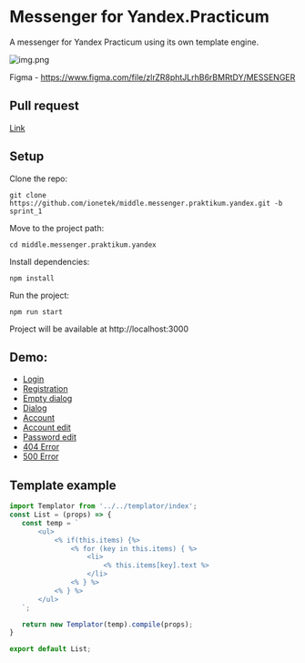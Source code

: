 Messenger for Yandex.Practicum
==============================

A messenger for Yandex Practicum using its own template engine.

![img.png](https://oviland.ru/storage/messenger.png)

Figma - https://www.figma.com/file/zlrZR8phtJLrhB6rBMRtDY/MESSENGER

Pull request
-----
[Link](https://github.com/ionetek/middle.messenger.praktikum.yandex/pull/1)

Setup
-----
Clone the repo:

    git clone https://github.com/ionetek/middle.messenger.praktikum.yandex.git -b sprint_1

Move to the project path:

    cd middle.messenger.praktikum.yandex

Install dependencies:

    npm install

Run the project:

    npm run start

Project will be available at http://localhost:3000

Demo:
-----
* [Login](https://statuesque-kringle-291216.netlify.app/)
* [Registration](https://statuesque-kringle-291216.netlify.app/registration.html)
* [Empty dialog](https://statuesque-kringle-291216.netlify.app/index.html)
* [Dialog](https://statuesque-kringle-291216.netlify.app/messages.html)
* [Account](https://statuesque-kringle-291216.netlify.app/account.html)
* [Account edit](https://statuesque-kringle-291216.netlify.app/account-edit.html)
* [Password edit](https://statuesque-kringle-291216.netlify.app/password-edit.html)
* [404 Error](https://statuesque-kringle-291216.netlify.app/404.html)
* [500 Error](https://statuesque-kringle-291216.netlify.app/500.html)


Template example
----------------
 ```jsx
import Templator from '../../templator/index';
const List = (props) => {
    const temp = `
        <ul>
            <% if(this.items) {%>
                <% for (key in this.items) { %>
                    <li>
                        <% this.items[key].text %>
                    </li>
                <% } %>
            <% } %>
        </ul>      
    `;

    return new Templator(temp).compile(props);
}

export default List;
```

